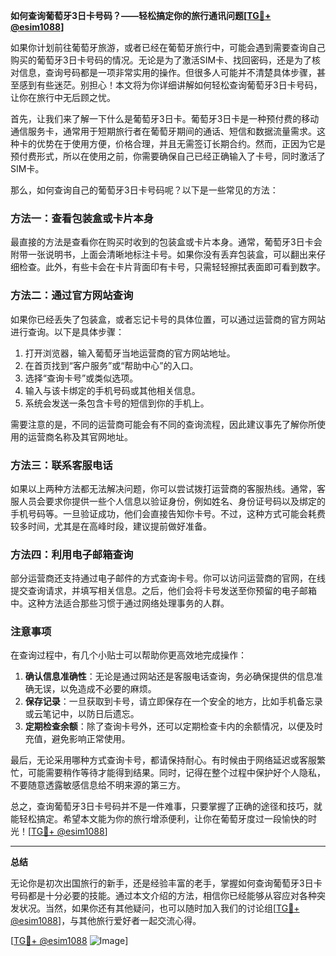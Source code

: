 **如何查询葡萄牙3日卡号码？——轻松搞定你的旅行通讯问题[[TG💪+ @esim1088](https://t.me/s/esim1088)]**

如果你计划前往葡萄牙旅游，或者已经在葡萄牙旅行中，可能会遇到需要查询自己购买的葡萄牙3日卡号码的情况。无论是为了激活SIM卡、找回密码，还是为了核对信息，查询号码都是一项非常实用的操作。但很多人可能并不清楚具体步骤，甚至感到有些迷茫。别担心！本文将为你详细讲解如何轻松查询葡萄牙3日卡号码，让你在旅行中无后顾之忧。

首先，让我们来了解一下什么是葡萄牙3日卡。葡萄牙3日卡是一种预付费的移动通信服务卡，通常用于短期旅行者在葡萄牙期间的通话、短信和数据流量需求。这种卡的优势在于使用方便，价格合理，并且无需签订长期合约。然而，正因为它是预付费形式，所以在使用之前，你需要确保自己已经正确输入了卡号，同时激活了SIM卡。

那么，如何查询自己的葡萄牙3日卡号码呢？以下是一些常见的方法：

### 方法一：查看包装盒或卡片本身

最直接的方法是查看你在购买时收到的包装盒或卡片本身。通常，葡萄牙3日卡会附带一张说明书，上面会清晰地标注卡号。如果你没有丢弃包装盒，可以翻出来仔细检查。此外，有些卡会在卡片背面印有卡号，只需轻轻擦拭表面即可看到数字。

### 方法二：通过官方网站查询

如果你已经丢失了包装盒，或者忘记卡号的具体位置，可以通过运营商的官方网站进行查询。以下是具体步骤：

1. 打开浏览器，输入葡萄牙当地运营商的官方网站地址。
2. 在首页找到“客户服务”或“帮助中心”的入口。
3. 选择“查询卡号”或类似选项。
4. 输入与该卡绑定的手机号码或其他相关信息。
5. 系统会发送一条包含卡号的短信到你的手机上。

需要注意的是，不同的运营商可能会有不同的查询流程，因此建议事先了解你所使用的运营商名称及其官网地址。

### 方法三：联系客服电话

如果以上两种方法都无法解决问题，你可以尝试拨打运营商的客服热线。通常，客服人员会要求你提供一些个人信息以验证身份，例如姓名、身份证号码以及绑定的手机号码等。一旦验证成功，他们会直接告知你卡号。不过，这种方式可能会耗费较多时间，尤其是在高峰时段，建议提前做好准备。

### 方法四：利用电子邮箱查询

部分运营商还支持通过电子邮件的方式查询卡号。你可以访问运营商的官网，在线提交查询请求，并填写相关信息。之后，他们会将卡号发送至你预留的电子邮箱中。这种方法适合那些习惯于通过网络处理事务的人群。

### 注意事项

在查询过程中，有几个小贴士可以帮助你更高效地完成操作：

1. **确认信息准确性**：无论是通过网站还是客服电话查询，务必确保提供的信息准确无误，以免造成不必要的麻烦。
2. **保存记录**：一旦获取到卡号，请立即保存在一个安全的地方，比如手机备忘录或云笔记中，以防日后遗忘。
3. **定期检查余额**：除了查询卡号外，还可以定期检查卡内的余额情况，以便及时充值，避免影响正常使用。

最后，无论采用哪种方式查询卡号，都请保持耐心。有时候由于网络延迟或客服繁忙，可能需要稍作等待才能得到结果。同时，记得在整个过程中保护好个人隐私，不要随意透露敏感信息给不明来源的第三方。

总之，查询葡萄牙3日卡号码并不是一件难事，只要掌握了正确的途径和技巧，就能轻松搞定。希望本文能为你的旅行增添便利，让你在葡萄牙度过一段愉快的时光！[[TG💪+ @esim1088](https://t.me/s/esim1088)]

---

**总结**

无论你是初次出国旅行的新手，还是经验丰富的老手，掌握如何查询葡萄牙3日卡号码都是十分必要的技能。通过本文介绍的方法，相信你已经能够从容应对各种突发状况。当然，如果你还有其他疑问，也可以随时加入我们的讨论组[[TG💪+ @esim1088](https://t.me/s/esim1088)]，与其他旅行爱好者一起交流心得。

[[TG💪+ @esim1088](https://t.me/s/esim1088) ![Image](https://i.postimg.cc/4NQfJmqS/Snipaste-2025-05-13-00-14-12.png)]